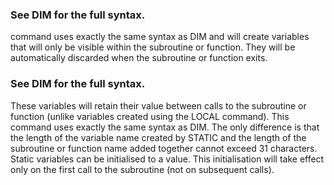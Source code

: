 

### See DIM for the full syntax.

 command uses exactly the same syntax as DIM and will create variables that will only be visible within the subroutine or function. They will be automatically discarded when the subroutine or function exits.

### See DIM for the full syntax.

 These variables will retain their value between calls to the subroutine or function (unlike variables created using the LOCAL command). This command uses exactly the same syntax as DIM. The only difference is that the length of the variable name created by STATIC and the length of the subroutine or function name added together cannot exceed 31 characters. Static variables can be initialised to a value. This initialisation will take effect only on the first call to the subroutine (not on subsequent calls).